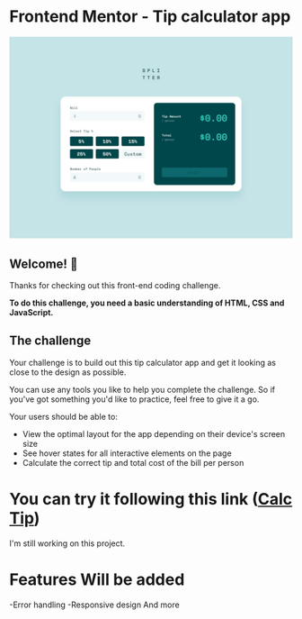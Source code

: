 # Frontend Mentor - Tip calculator app

![Design preview for the Tip calculator app coding challenge](./design/desktop-design-empty.jpg)

## Welcome! 👋

Thanks for checking out this front-end coding challenge.

**To do this challenge, you need a basic understanding of HTML, CSS and JavaScript.**

## The challenge

Your challenge is to build out this tip calculator app and get it looking as close to the design as possible.

You can use any tools you like to help you complete the challenge. So if you've got something you'd like to practice, feel free to give it a go.

Your users should be able to:

- View the optimal layout for the app depending on their device's screen size
- See hover states for all interactive elements on the page
- Calculate the correct tip and total cost of the bill per person

# You can try it following this link ([Calc Tip](https://ahmadjkff.github.io/tip-calculator/))

I'm still working on this project.
# Features Will be added

-Error handling
-Responsive design
And more
